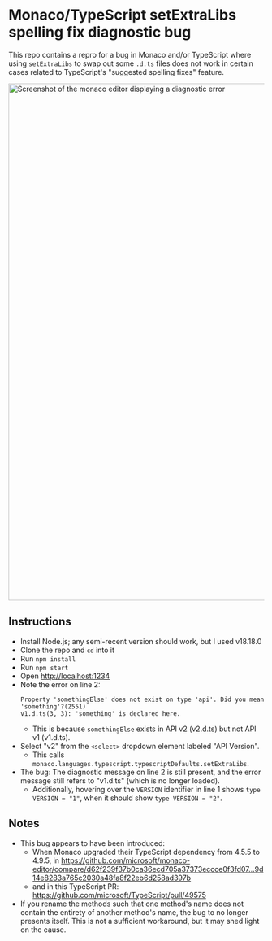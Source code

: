 # Monaco/TypeScript setExtraLibs spelling fix diagnostic bug

This repo contains a repro for a bug in Monaco and/or TypeScript where using `setExtraLibs` to swap out some `.d.ts` files does not work in certain cases related to TypeScript's "suggested spelling fixes" feature.

<img width="1017" alt="Screenshot of the monaco editor displaying a diagnostic error" src="https://github.com/suchipi/monaco-extralib-bug-repro/assets/1341513/d201e0d2-cc79-4738-b7a1-839931cc0468">

## Instructions

- Install Node.js; any semi-recent version should work, but I used v18.18.0
- Clone the repo and `cd` into it
- Run `npm install`
- Run `npm start`
- Open <http://localhost:1234>
- Note the error on line 2:
  ```
  Property 'somethingElse' does not exist on type 'api'. Did you mean 'something'?(2551)
  v1.d.ts(3, 3): 'something' is declared here.
  ```
  - This is because `somethingElse` exists in API v2 (v2.d.ts) but not API v1 (v1.d.ts).
- Select "v2" from the `<select>` dropdown element labeled "API Version".
  - This calls `monaco.languages.typescript.typescriptDefaults.setExtraLibs`.
- The bug: The diagnostic message on line 2 is still present, and the error message still refers to "v1.d.ts" (which is no longer loaded).
  - Additionally, hovering over the `VERSION` identifier in line 1 shows `type VERSION = "1"`, when it should show `type VERSION = "2"`.

## Notes

- This bug appears to have been introduced:
  - When Monaco upgraded their TypeScript dependency from 4.5.5 to 4.9.5, in https://github.com/microsoft/monaco-editor/compare/d62f239f37b0ca36ecd705a37373eccce0f3fd07...9d14e8283a765c2030a48fa8f22eb6d258ad397b
  - and in this TypeScript PR: https://github.com/microsoft/TypeScript/pull/49575
- If you rename the methods such that one method's name does not contain the entirety of another method's name, the bug to no longer presents itself. This is not a sufficient workaround, but it may shed light on the cause.
